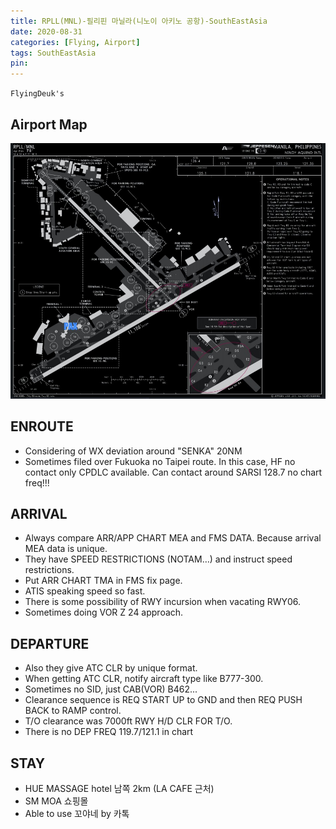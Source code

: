 ```yaml
---
title: RPLL(MNL)-필리핀 마닐라(니노이 아키노 공항)-SouthEastAsia
date: 2020-08-31
categories: [Flying, Airport]
tags: SouthEastAsia
pin:
---
```

`FlyingDeuk's`
>


## Airport Map
![mnl](/img/flying/airport/mnl_ap.jpg)

## ENROUTE
- Considering of WX deviation around "SENKA" 20NM
- Sometimes filed over Fukuoka no Taipei route. In this case, HF no contact only CPDLC available. Can contact around SARSI 128.7 no chart freq!!!

## ARRIVAL
- Always compare ARR/APP CHART MEA and FMS DATA. Because arrival MEA data is unique.
- They have SPEED RESTRICTIONS (NOTAM…) and instruct speed restrictions.
- Put ARR CHART TMA in FMS fix page.
- ATIS speaking speed so fast.
- There is some possibility of RWY incursion when vacating RWY06.
- Sometimes doing VOR Z 24 approach.


## DEPARTURE
- Also they give ATC CLR by unique format.
- When getting ATC CLR, notify aircraft type like B777-300.
- Sometimes no SID, just  CAB(VOR) B462...
- Clearance sequence is REQ START UP to GND and then REQ PUSH BACK to RAMP control.
- T/O clearance was 7000ft RWY H/D CLR FOR T/O.
- There is no DEP FREQ 119.7/121.1 in chart

## STAY
- HUE MASSAGE hotel 남쪽 2km (LA CAFE 근처)
- SM MOA 쇼핑몰
- Able to use 꼬야네 by 카톡

